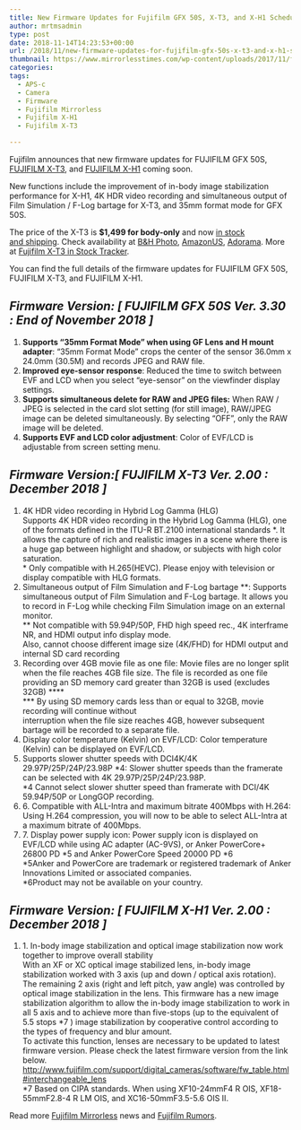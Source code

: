 ```yaml
---
title: New Firmware Updates for Fujifilm GFX 50S, X-T3, and X-H1 Scheduled for December
author: mrtmsadmin
type: post
date: 2018-11-14T14:23:53+00:00
url: /2018/11/new-firmware-updates-for-fujifilm-gfx-50s-x-t3-and-x-h1-scheduled-for-december/
thumbnail: https://www.mirrorlesstimes.com/wp-content/uploads/2017/11/fujifilm-logo.jpg
categories:
tags:
  - APS-c
  - Camera
  - Firmware
  - Fujifilm Mirrorless
  - Fujifilm X-H1
  - Fujifilm X-T3

---
```

Fujifilm announces that new firmware updates for FUJIFILM GFX 50S, [FUJIFILM X-T3][1], and [FUJIFILM X-H1][2] coming soon.

New functions include the improvement of in-body image stabilization performance for X-H1, 4K HDR video recording and simultaneous output of Film Simulation / F-Log bartage for X-T3, and 35mm format mode for GFX 50S.

The price of the X-T3 is **$1,499 for body-only** and now [in stock and shipping][3]. Check availability at <a href="https://www.bhphotovideo.com/c/search?Ntt=Fujifilm%20X-T3&N=0&InitialSearch=yes&sts=ma&Top+Nav-Search=&BI=20175&KBID=14249" target="_blank" rel="follow external noopener noreferrer" data-wpel-link="external">B&H Photo</a>, <a href="https://www.amazon.com/Fujifilm-X-T3-Mirrorless-Digital-Body/dp/B07H49QWN4/?tag=daicamnew-20" target="_blank" rel="follow external noopener noreferrer" data-wpel-link="external" data-amzn-asin="B07H49QWN4">AmazonUS</a>, <a class="broken_link" href="https://adorama.evyy.net/c/63923/51926/1036?u=https%3A%2F%2Fwww.adorama.com%2Fifjxt3b.html" target="_blank" rel="follow external noopener noreferrer">Adorama</a>. More at [Fujifilm X-T3 in Stock Tracker][4].

You can find the full details of the firmware updates for FUJIFILM GFX 50S, FUJIFILM X-T3, and FUJIFILM X-H1. <!--more-->

## _Firmware Version: [ FUJIFILM GFX 50S Ver. 3.30 : End of November 2018 ]_

<ol class="orderedListB01">
  <li>
    <strong>Supports “35mm Format Mode” when using GF Lens and H mount adapter</strong>: “35mm Format Mode” crops the center of the sensor 36.0mm x 24.0mm (30.5M) and records JPEG and RAW file.
  </li>
  <li>
    <strong>Improved eye-sensor response</strong>: Reduced the time to switch between EVF and LCD when you select “eye-sensor” on the viewfinder display settings.
  </li>
  <li>
    <strong>Supports simultaneous delete for RAW and JPEG files:</strong> When RAW / JPEG is selected in the card slot setting (for still image), RAW/JPEG image can be deleted simultaneously. By selecting “OFF”, only the RAW image will be deleted.
  </li>
  <li>
    <strong>Supports EVF and LCD color adjustment</strong>: Color of EVF/LCD is adjustable from screen setting menu.
  </li>
</ol>

## _Firmware Version:[ FUJIFILM X-T3 Ver. 2.00 : December 2018 ]_

<ol class="orderedListB01">
  <li>
    4K HDR video recording in Hybrid Log Gamma (HLG)<br /> Supports 4K HDR video recording in the Hybrid Log Gamma (HLG), one of the formats defined in the ITU-R <span class="skimlinks-unlinked">BT.2100</span> international standards <span class="note">*</span>. It allows the capture of rich and realistic images in a scene where there is a huge gap between highlight and shadow, or subjects with high color saturation.<br /> <span class="pointer">*</span> Only compatible with H.265(HEVC). Please enjoy with television or display compatible with HLG formats.
  </li>
  <li>
    Simultaneous output of Film Simulation and F-Log bartage <span class="note">**: </span>Supports simultaneous output of Film Simulation and F-Log bartage. It allows you to record in F-Log while checking Film Simulation image on an external monitor.<br /> <span class="pointer">**</span> Not compatible with 59.94P/50P, FHD high speed rec., 4K interframe NR, and HDMI output info display mode.<br /> Also, cannot choose different image size (4K/FHD) for HDMI output and internal SD card recording
  </li>
  <li>
    Recording over 4GB movie file as one file: Movie files are no longer split when the file reaches 4GB file size. The file is recorded as one file providing an SD memory card greater than 32GB is used (excludes 32GB) <span class="note">***</span><span class="pointer">*<br /> **</span>* By using SD memory cards less than or equal to 32GB, movie recording will continue without<br /> interruption when the file size reaches 4GB, however subsequent bartage will be recorded to a separate file.
  </li>
  <li>
    Display color temperature (Kelvin) on EVF/LCD: Color temperature (Kelvin) can be displayed on EVF/LCD.
  </li>
  <li>
    Supports slower shutter speeds with DCI4K/4K 29.97P/25P/24P/23.98P <span class="note">*4: </span>Slower shutter speeds than the framerate can be selected with 4K 29.97P/25P/24P/23.98P.<br /> <span class="pointer">*4</span> Cannot select slower shutter speed than framerate with DCI/4K 59.94P/50P or LongGOP recording.
  </li>
  <li>
    <span class="pointer">6.</span> Compatible with ALL-Intra and maximum bitrate 400Mbps with H.264: Using H.264 compression, you will now to be able to select ALL-Intra at a maximum bitrate of 400Mbps.
  </li>
  <li>
    <span class="pointer">7.</span> Display power supply icon: Power supply icon is displayed on EVF/LCD while using AC adapter (AC-9VS), or Anker PowerCore+ 26800 PD <span class="note">*5</span> and Anker PowerCore Speed 20000 PD <span class="note">*6<br /> </span><span class="pointer">*5</span>Anker and PowerCore are trademark or registered trademark of Anker Innovations Limited or associated companies.<br /> <span class="pointer">*6</span>Product may not be available on your country.
  </li>
</ol>

## _Firmware Version: [ FUJIFILM X-H1 Ver. 2.00 : December 2018 ]_

<ol class="orderedListB01">
  <li>
    <span class="pointer">1.</span> In-body image stabilization and optical image stabilization now work together to improve overall stability<br /> With an XF or XC optical image stabilized lens, in-body image stabilization worked with 3 axis (up and down / optical axis rotation). The remaining 2 axis (right and left pitch, yaw angle) was controlled by optical image stabilization in the lens. This firmware has a new image stabilization algorithm to allow the in-body image stabilization to work in all 5 axis and to achieve more than five-stops (up to the equivalent of 5.5 stops <span class="note">*7</span> ) image stabilization by cooperative control according to the types of frequency and blur amount.<br /> To activate this function, lenses are necessary to be updated to latest firmware version. Please check the latest firmware version from the link below.<br /> <a href="http://www.fujifilm.com/support/digital_cameras/software/fw_table.html#interchangeable_lens" target="_blank" rel="follow external noopener noreferrer" data-wpel-link="external">http://www.fujifilm.com/support/digital_cameras/software/fw_table.html#interchangeable_lens</a><span class="pointer"><br /> *7</span> Based on CIPA standards. When using XF10-24mmF4 R OIS, XF18-55mmF2.8-4 R LM OIS, and XC16-50mmF3.5-5.6 OIS II.
  </li>
</ol>

Read more [Fujifilm Mirrorless][5] news and <a href="https://www.dailycameranews.com/tag/fujifilm-rumors/" target="_blank" rel="noopener">Fujifilm Rumors</a>.

 [1]: https://www.mirrorlesstimes.com/tags/fujifilm-x-t3/
 [2]: https://www.mirrorlesstimes.com/tags/fujifilm-x-h1/
 [3]: https://www.dailycameranews.com/2018/09/fujifilm-x-t3-in-stock-and-shipping-in-the-us/
 [4]: https://www.mirrorlesstimes.com/2018/09/fujifilm-x-t3-in-stock-availability-tracker/
 [5]: https://www.mirrorlesstimes.com/tags/fujifilm-mirrorless/